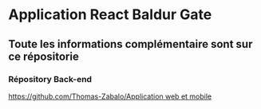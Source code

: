 # Application React Baldur Gate

## Toute les informations complémentaire sont sur ce répositorie

### Répository Back-end
[https://github.com/Thomas-Zabalo/Application web et mobile](https://github.com/mmicastres/sae401-thomas-zabalo-etienne-gonella)


